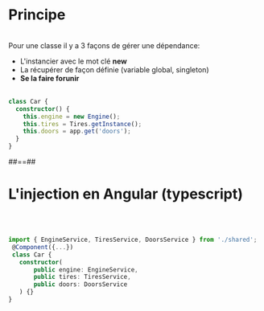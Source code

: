 <!-- .slide: class="with-code inconsolata" -->
# Principe
<br>
Pour une classe il y a 3 façons de gérer une dépendance:

- L'instancier avec le mot clé <b>new</b>
- La récupérer de façon définie (variable global, singleton)
- <b>Se la faire forunir</b> <br><br>

```typescript
class Car {
  constructor() {
    this.engine = new Engine();
    this.tires = Tires.getInstance();
    this.doors = app.get('doors');
  }
}
```
<!-- .element: class="big-code" -->

##==##
<!-- .slide: class="with-code inconsolata" -->
# L'injection en Angular (typescript)
<br><br>

```typescript
import { EngineService, TiresService, DoorsService } from './shared';
 @Component({...})
 class Car {
   constructor(
       public engine: EngineService,
       public tires: TiresService,
       public doors: DoorsService
   ) {}
}
```
<!-- .element: class="big-code" -->
